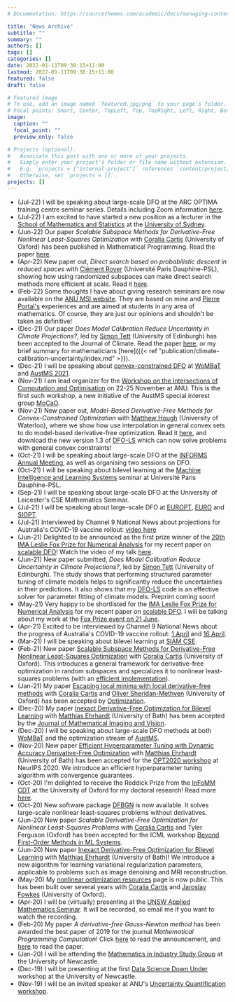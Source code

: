 ```yaml
---
# Documentation: https://sourcethemes.com/academic/docs/managing-content/

title: "News Archive"
subtitle: ""
summary: ""
authors: []
tags: []
categories: []
date: 2022-01-11T09:38:15+11:00
lastmod: 2022-01-11T09:38:15+11:00
featured: false
draft: false

# Featured image
# To use, add an image named `featured.jpg/png` to your page's folder.
# Focal points: Smart, Center, TopLeft, Top, TopRight, Left, Right, BottomLeft, Bottom, BottomRight.
image:
  caption: ""
  focal_point: ""
  preview_only: false

# Projects (optional).
#   Associate this post with one or more of your projects.
#   Simply enter your project's folder or file name without extension.
#   E.g. `projects = ["internal-project"]` references `content/project/deep-learning/index.md`.
#   Otherwise, set `projects = []`.
projects: []
---
```


- (Jul-22) I will be speaking about large-scale DFO at the ARC OPTIMA training centre seminar series. Details including Zoom information [here](https://optima.org.au/events/optima-seminar-series-27-jul-2022/).
- (Jul-22) I am excited to have started a new position as a lecturer in the [School of Mathematics and Statistics](https://www.maths.usyd.edu.au/) at the [University of Sydney](https://www.sydney.edu.au/). 
- (Jun-22) Our paper *Scalable Subspace Methods for Derivative-Free Nonlinear Least-Squares Optimization* with [Coralia Cartis](http://people.maths.ox.ac.uk/cartis/) (University of Oxford) has been published in Mathematical Programming. Read the paper [here](https://doi.org/10.1007/s10107-022-01836-1).
- (Apr-22) New paper out, *Direct search based on probabilistic descent in reduced spaces* with [Clément Royer](https://www.lamsade.dauphine.fr/~croyer/) (Université Paris Dauphine-PSL), showing how using randomized subspaces can make direct search methods more efficient at scale. Read it [here](https://arxiv.org/abs/2204.01275).
- (Feb-22) Some thoughts I have about giving research seminars are now available on the [ANU MSI website](https://maths.anu.edu.au/files/talk-advice.pdf). They are based on mine and [Pierre Portal's](https://sites.google.com/view/pierre-portal/home) experiences and are aimed at students in any area of mathematics. Of course, they are just our opinions and shouldn't be taken as definitive!
- (Dec-21) Our paper *Does Model Calibration Reduce Uncertainty in Climate Projections?*, led by [Simon Tett](https://www.research.ed.ac.uk/en/persons/simon-tett) (University of Edinburgh) has been accepted to the Journal of Climate. Read the paper [here](https://doi.org/10.1175/JCLI-D-21-0434.1), or my brief summary for mathematicians [here]({{< ref "publication/climate-calibration-uncertainty/index.md" >}}).
- (Dec-21) I will be speaking about [convex-constrained DFO](http://arxiv.org/abs/2111.05443) at [WoMBaT](https://wombat.mocao.org/) and [AustMS 2021](https://austms.org.au/event/austms-2021/).
- (Nov-21) I am lead organizer for the [Workshop on the Intersections of Computation and Optimisation](https://maths.anu.edu.au/news-events/events/workshop-intersections-computation-and-optimisations) on 22-25 November at ANU. This is the first such workshop, a new initiative of the AustMS special interest group [MoCaO](https://www.mocao.org/). 
- (Nov-21) New paper out, *Model-Based Derivative-Free Methods for Convex-Constrained Optimization* with [Matthew Hough](https://hough.tv/) (University of Waterloo), where we show how use interpolation in general convex sets to do model-based derivative-free optimization. Read it [here](http://arxiv.org/abs/2111.05443), and download the new version 1.3 of [DFO-LS](https://github.com/numericalalgorithmsgroup/dfols) which can now solve problems with general convex constraints!
- (Oct-21) I will be speaking about large-scale DFO at the [INFORMS Annual Meeting](https://www.informs.org/Meetings-Conferences/INFORMS-Conference-Calendar/2021-INFORMS-Annual-Meeting), as well as organising two sessions on DFO.
- (Oct-21) I will be speaking about bilevel learning at the [Machine Intelligence and Learning Systems](https://www.lamsade.dauphine.fr/wp/miles/) seminar at Université Paris Dauphine-PSL.
- (Sep-21) I will be speaking about large-scale DFO at the University of Leicester's CSE Mathematics Seminar.
- (Jul-21) I will be speaking about large-scale DFO at [EUROPT](https://europt2021.sciencesconf.org/), [EURO](https://euro2021athens.com/) and [SIOPT](https://www.siam.org/conferences/cm/conference/op21).
- (Jul-21) Interviewed by Channel 9 National News about projections for Australia's COVID-19 vaccine rollout: [video here](https://www.youtube.com/watch?v=9CHHjuBWOXs)
- (Jun-21) Delighted to be announced as the first prize winner of the [20th IMA Leslie Fox Prize for Numerical Analysis](https://ima.org.uk/awards-medals/ima-leslie-fox-prize-numerical-analysis/) for my recent paper on [scalable DFO](https://arxiv.org/abs/2102.12016)! Watch the video of my talk [here](https://www.youtube.com/watch?v=CS2QBTwR8-4).
- (Jun-21) New paper submitted, *Does Model Calibration Reduce Uncertainty in Climate Projections?*, led by [Simon Tett](https://www.research.ed.ac.uk/en/persons/simon-tett) (University of Edinburgh). The study shows that performing structured parameter tuning of climate models helps to significantly reduce the uncertainties in their predictions. It also shows that my [DFO-LS](https://github.com/numericalalgorithmsgroup/dfols) code is an effective solver for parameter fitting of climate models. Preprint coming soon!
- (May-21) Very happy to be shortlisted for the [IMA Leslie Fox Prize for Numerical Analysis](https://ima.org.uk/awards-medals/ima-leslie-fox-prize-numerical-analysis/) for my recent paper on [scalable DFO](https://arxiv.org/abs/2102.12016). I will be talking about my work at the [Fox Prize event on 21 June](https://ima.org.uk/16899/20th-ima-leslie-fox-prize-event/).
- (Apr-21) Excited to be interviewed by Channel 9 National News about the progress of Australia's COVID-19 vaccine rollout: [1 April](https://youtube.com/watch?v=OfWOTrvRFHg) and [16 April](https://www.youtube.com/watch?v=puN9aKbcvys).
- (Mar-21) I will be speaking about bilevel learning at [SIAM CSE](https://www.siam.org/conferences/cm/conference/cse21).
- (Feb-21) New paper [Scalable Subspace Methods for Derivative-Free Nonlinear Least-Squares Optimization](https://arxiv.org/abs/2102.12016) with [Coralia Cartis](http://people.maths.ox.ac.uk/cartis/) (University of Oxford). This introduces a general framework for derivative-free optimization in random subspaces and specializes it to nonlinear least-squares problems (with an [efficient implementation](https://github.com/numericalalgorithmsgroup/dfbgn)). 
- (Jan-21) My paper [Escaping local minima with local derivative-free methods](https://arxiv.org/abs/1812.11343) with [Coralia Cartis](http://people.maths.ox.ac.uk/cartis/) and [Oliver Sheridan-Methven](https://www.maths.ox.ac.uk/people/oliver.sheridan-methven) (University of Oxford) has been accepted by [Optimization](https://www.tandfonline.com/toc/gopt20/current).
- (Dec-20) My paper [Inexact Derivative-Free Optimization for Bilevel Learning](https://arxiv.org/abs/2006.12674) with [Matthias Ehrhardt](https://mehrhardt.github.io/) (University of Bath) has been accepted by the [Journal of Mathematical Imaging and Vision](https://www.springer.com/journal/10851).
- (Dec-20) I will be speaking about large-scale DFO methods at both [WoMBaT](https://wombat.mocao.org/) and the optimization stream of [AustMS](https://austms.org.au/meetings/annual-conferences/2020-austms-meeting/). 
- (Nov-20) New paper [Efficient Hyperparameter Tuning with Dynamic Accuracy Derivative-Free Optimization](https://arxiv.org/abs/2011.03151) with [Matthias Ehrhardt](https://mehrhardt.github.io/) (University of Bath) has been accepted for the [OPT2020 workshop](http://www.opt-ml.org/) at NeurIPS 2020. We introduce an efficient hyperparameter tuning algorithm with convergence guarantees.
- (Oct-20) I'm delighted to receive the Reddick Prize from the [InFoMM CDT](https://www.maths.ox.ac.uk/study-here/postgraduate-study/industrially-focused-mathematical-modelling-epsrc-cdt) at the University of Oxford for my doctoral research! Read more [here](https://maths.anu.edu.au/news-events/news/lindon-roberts-awarded-prestigious-reddick-prize-university-oxford).
- (Oct-20) New software package [DFBGN](https://github.com/numericalalgorithmsgroup/dfbgn) is now available. It solves large-scale nonlinear least-squares problems without derivatives. 
- (Jun-20) New paper *Scalable Derivative-Free Optimization for Nonlinear Least-Squares Problems* with [Coralia Cartis](http://people.maths.ox.ac.uk/cartis/) and Tyler Ferguson (Oxford) has been accepted for the ICML workshop [Beyond First-Order Methods in ML Systems](https://sites.google.com/view/optml-icml2020/accepted-papers).
- (Jun-20) New paper [Inexact Derivative-Free Optimization for Bilevel Learning](https://arxiv.org/abs/2006.12674) with [Matthias Ehrhardt](https://mehrhardt.github.io/) (University of Bath)! We introduce a new algorithm for learning variational regularization parameters, applicable to problems such as image denoising and MRI reconstruction.
- (May-20) My [nonlinear optimization resources](opt/) page is now public. This has been built over several years with [Coralia Cartis](http://people.maths.ox.ac.uk/cartis/) and [Jaroslav Fowkes](http://people.maths.ox.ac.uk/fowkes/) (University of Oxford).
- (Apr-20) I will be (virtually) presenting at the [UNSW Applied Mathematics Seminar](https://www.maths.unsw.edu.au/seminars/2020-04/derivative-free-optimisation-least-squares-problems). It will be recorded, so email me if you want to watch the recording.
- (Feb-20) My paper *A derivative-free Gauss-Newton method* has been awarded the best paper of 2019 for the journal *Mathematical Programming Computation*! Click [here](https://www.springer.com/journal/12532/updates/17226372) to read the announcement, and [here](https://doi.org/10.1007/s12532-019-00161-7) to read the paper.
- (Jan-20) I will be attending the [Mathematics in Industry Study Group](https://mathsinindustry.com/) at the University of Newcastle.
- (Dec-19) I will be presenting at the first [Data Science Down Under](https://carma.newcastle.edu.au/meetings/dsdu/) workshop at the University of Newcastle.
- (Nov-19) I will be an invited speaker at ANU's [Uncertainty Quantification workshop](https://maths.anu.edu.au/news-events/events/uncertainty-quantification-workshop).
